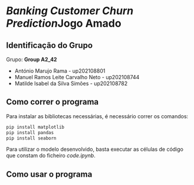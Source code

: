 # *Banking Customer Churn Prediction*Jogo Amado

## Identificação do Grupo

Grupo: **Group A2_42**

* António Marujo Rama - up202108801
* Manuel Ramos Leite Carvalho Neto - up202108744
* Matilde Isabel da Silva Simões - up202108782

## Como correr o programa

Para instalar as bibliotecas necessárias, é necessário correr os comandos:
```bash
pip install matplotlib
pip install pandas
pip install seaborn
```

Para utilizar o modelo desenvolvido, basta executar as células de código que constam do ficheiro *code.ipynb*.

## Como usar o programa
